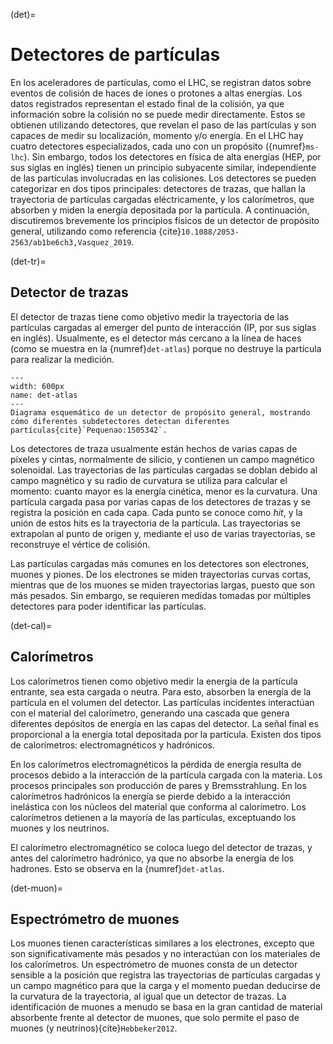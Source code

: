 (det)=
# Detectores de partículas
En los aceleradores de partículas, como el LHC, se registran datos sobre eventos de colisión de haces de iones o protones a altas energías. Los datos registrados representan el estado final de la colisión, ya que información sobre la colisión no se puede medir directamente. Estos se obtienen utilizando detectores, que revelan el paso de las partículas y son capaces de medir su localización, momento y/o energía. En el LHC hay cuatro detectores especializados, cada uno con un propósito ({numref}`ms-lhc`). Sin embargo, todos los detectores en física de alta energías (HEP, por sus siglas en inglés) tienen un principio subyacente similar, independiente de las partículas involucradas en las colisiones. Los detectores se pueden categorizar en dos tipos principales: detectores de trazas, que hallan la trayectoria de partículas cargadas eléctricamente, y los calorímetros, que absorben y miden la energía depositada por la partícula. A continuación, discutiremos brevemente los principios físicos de un detector de propósito general, utilizando como referencia {cite}`10.1088/2053-2563/ab1be6ch3,Vasquez_2019`.

(det-tr)=
## Detector de trazas
El detector de trazas tiene como objetivo medir la trayectoria de las partículas cargadas al emerger del punto de interacción (IP, por sus siglas en inglés). Usualmente, es el detector más cercano a la línea de haces (como se muestra en la {numref}`det-atlas`) porque no destruye la partícula para realizar la medición.

```{figure} ./../../figuras/det-atlas.png
---
width: 600px
name: det-atlas
---
Diagrama esquemático de un detector de propósito general, mostrando cómo diferentes subdetectores detectan diferentes partículas{cite}`Pequenao:1505342`.
```
Los detectores de traza usualmente están hechos de varias capas de píxeles y cintas, normalmente de silicio, y contienen un campo magnético solenoidal. Las trayectorias de las partículas cargadas se doblan debido al campo magnético y su radio de curvatura se utiliza para calcular el momento: cuanto mayor es la energía cinética, menor es la curvatura. Una partícula cargada pasa por varias capas de los detectores de trazas y se registra la posición en cada capa. Cada punto se conoce como *hit*, y la unión de estos hits es la trayectoria de la partícula. Las trayectorias se extrapolan al punto de origen y, mediante el uso de varias trayectorias, se reconstruye el vértice de colisión. 

Las partículas cargadas más comunes en los detectores son electrones, muones y piones. De los electrones se miden trayectorias curvas cortas, mientras que de los muones se miden trayectorias largas, puesto que son más pesados. Sin embargo, se requieren medidas tomadas por múltiples detectores para poder identificar las partículas.

(det-cal)=
## Calorímetros
Los calorímetros tienen como objetivo medir la energía de la partícula entrante, sea esta cargada o neutra. Para esto, absorben la energía de la partícula en el volumen del detector. Las partículas incidentes interactúan con el material del calorímetro, generando una cascada que genera diferentes depósitos de energía en las capas del detector. La señal final es proporcional a la energía total depositada por la partícula. Existen dos tipos de calorímetros: electromagnéticos y hadrónicos.

En los calorímetros electromagnéticos la pérdida de energía resulta de procesos debido a la interacción de la partícula cargada con la materia. Los procesos principales son producción de pares y Bremsstrahlung. En los calorímetros hadrónicos la energía se pierde debido a la interacción inelástica con los núcleos del material que conforma al calorímetro. Los calorímetros detienen a la mayoría de las partículas, exceptuando los muones y los neutrinos.

El calorímetro electromagnético se coloca luego del detector de trazas, y antes del calorímetro hadrónico, ya que no absorbe la energía de los hadrones. Esto se observa en la {numref}`det-atlas`.

(det-muon)=
## Espectrómetro de muones
Los muones tienen características similares a los electrones, excepto que son significativamente más pesados y no interactúan con los materiales de los calorímetros. Un espectrómetro de muones consta de un detector sensible a la posición que registra las trayectorias de partículas cargadas y un campo magnético para que la carga y el momento puedan deducirse de la curvatura de la trayectoria, al igual que un detector de trazas. La identificación de muones a menudo se basa en la gran cantidad de material absorbente frente al detector de muones, que solo permite el paso de muones (y neutrinos){cite}`Hebbeker2012`.